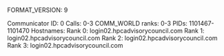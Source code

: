 FORMAT_VERSION: 9

Communicator ID: 0
Calls: 0-3
COMM_WORLD ranks: 0-3
PIDs: 1101467-1101470
Hostnames:
	Rank 0: login02.hpcadvisorycouncil.com
	Rank 1: login02.hpcadvisorycouncil.com
	Rank 2: login02.hpcadvisorycouncil.com
	Rank 3: login02.hpcadvisorycouncil.com
